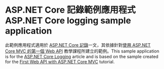 # <a name="aspnet-core-logging-sample-application"></a><span data-ttu-id="f44e4-101">ASP.NET Core 記錄範例應用程式</span><span class="sxs-lookup"><span data-stu-id="f44e4-101">ASP.NET Core logging sample application</span></span>

<span data-ttu-id="f44e4-102">此範例應用程式適用於 [ASP.NET Core 記錄](https://docs.microsoft.com/aspnet/core/fundamentals/logging/index)一文，其依據針對[使用 ASP.NET Core MVC 的第一個 Web API](https://docs.microsoft.com/aspnet/core/tutorials/first-web-api) 教學課程所建立的範例。</span><span class="sxs-lookup"><span data-stu-id="f44e4-102">This sample application is for the [ASP.NET Core Logging](https://docs.microsoft.com/aspnet/core/fundamentals/logging/index) article and is based on the sample created for the [First Web API with ASP.NET Core MVC](https://docs.microsoft.com/aspnet/core/tutorials/first-web-api) tutorial.</span></span>
